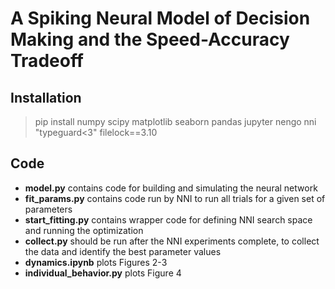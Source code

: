 # A Spiking Neural Model of Decision Making and the Speed-Accuracy Tradeoff

## Installation
 > pip install numpy scipy matplotlib seaborn pandas jupyter nengo nni "typeguard<3" filelock==3.10
 
## Code
 - **model.py** contains code for building and simulating the neural network
 - **fit_params.py** contains code run by NNI to run all trials for a given set of parameters
 - **start_fitting.py** contains wrapper code for defining NNI search space and running the optimization
 - **collect.py** should be run after the NNI experiments complete, to collect the data and identify the best parameter values
 - **dynamics.ipynb** plots Figures 2-3
 - **individual_behavior.py** plots Figure 4





